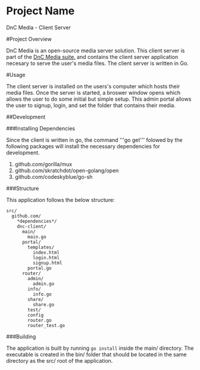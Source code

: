 # Project Name
DnC Media - Client Server

#Project Overview

DnC Media is an open-source media server solution. This client server is part of the [DnC Media suite.](https://github.com/DiamondNotCrush/dnc-web) and contains the client server application necesary to serve the user's media files. The client server is written in Go.

#Usage

The client server is installed on the users's computer which hosts their media files. Once the server is started, a broswer window opens which allows the user to do some initial but simple setup. This admin portal allows the user to signup, login, and set the folder that contains their media.

##Development

###Installing Dependencies

Since the client is written in go, the command '''go get''' folowed by the following packages will install the necessary dependencies for development.
  1. github.com/gorilla/mux
  1. github.com/skratchdot/open-golang/open
  1. github.com/codeskyblue/go-sh

###Structure

This application follows the below structure:
```
src/
  github.com/
    *dependencies*/
    dnc-client/
      main/
        main.go
      portal/
        templates/
          index.html
          login.html
          signup.html
        portal.go
      router/
        admin/
          admin.go
        info/
          info.go
        share/
          share.go
        test/
        config
        router.go
        router_test.go
```
###Building

The application is built by running ```go install``` inside the main/ directory. The executable is created in the bin/ folder that should be located in the same directory as the src/ root of the application.
